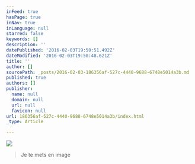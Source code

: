 ```yaml
---
inFeed: true
hasPage: true
inNav: true
inLanguage: null
starred: false
keywords: []
description: ''
datePublished: '2016-02-03T19:50:51.492Z'
dateModified: '2016-02-03T19:50:48.621Z'
title: ''
author: []
sourcePath: _posts/2016-02-03-186356af-527c-4440-9688-6748e5014a3b.md
published: true
authors: []
publisher:
  name: null
  domain: null
  url: null
  favicon: null
url: 186356af-527c-4440-9688-6748e5014a3b/index.html
_type: Article

---
```

![](https://the-grid-user-content.s3-us-west-2.amazonaws.com/d2fccc4e-b849-420c-b706-c8c49e3392f6.jpg)

> Je te mets en image